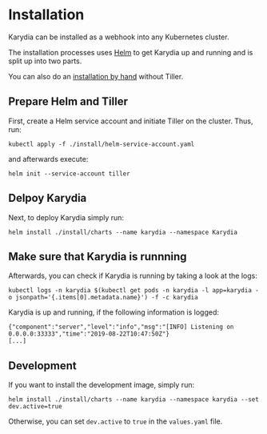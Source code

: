 # Installation
Karydia can be installed as a webhook into any Kubernetes cluster.

The installation processes uses [Helm](https://github.com/helm/helm) to get Karydia up and running and is split up into two parts.

You can also do an [installation by hand](../docs/manualInstallation.md) without Tiller.

## Prepare Helm and Tiller
First, create a Helm service account and initiate Tiller on the cluster. Thus, run:
```
kubectl apply -f ./install/helm-service-account.yaml
```
and afterwards execute:
```
helm init --service-account tiller
```

## Delpoy Karydia
Next, to deploy Karydia simply run:
```
helm install ./install/charts --name karydia --namespace Karydia
```

## Make sure that Karydia is runnning
Afterwards, you can check if Karydia is running by taking a look at the logs:
```
kubectl logs -n karydia $(kubectl get pods -n karydia -l app=karydia -o jsonpath='{.items[0].metadata.name}') -f -c karydia
```

Karydia is up and running, if the following information is logged:
```
{"component":"server","level":"info","msg":"[INFO] Listening on 0.0.0.0:33333","time":"2019-08-22T10:47:50Z"}
[...]
```

## Development
If you want to install the development image, simply run:
```
helm install ./install/charts --name karydia --namespace karydia --set dev.active=true
```
Otherwise, you can set `dev.active` to `true` in the `values.yaml` file.
